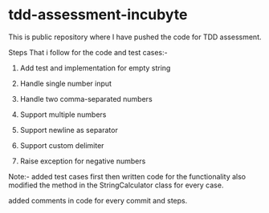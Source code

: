 # tdd-assessment-incubyte
This is public repository where I have pushed the code for TDD assessment. 

Steps That i follow for the code and test cases:- 

1. Add test and implementation for empty string

2. Handle single number input

3. Handle two comma-separated numbers

4. Support multiple numbers

5. Support newline as separator

6. Support custom delimiter

7. Raise exception for negative numbers

Note:- added test cases first then written code for the functionality also modified the method in the StringCalculator class for every case.

added comments in code for every commit and steps.